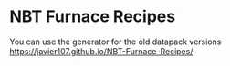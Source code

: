 <h1>NBT Furnace Recipes</h1>

You can use the generator for the old datapack versions https://javier107.github.io/NBT-Furnace-Recipes/
